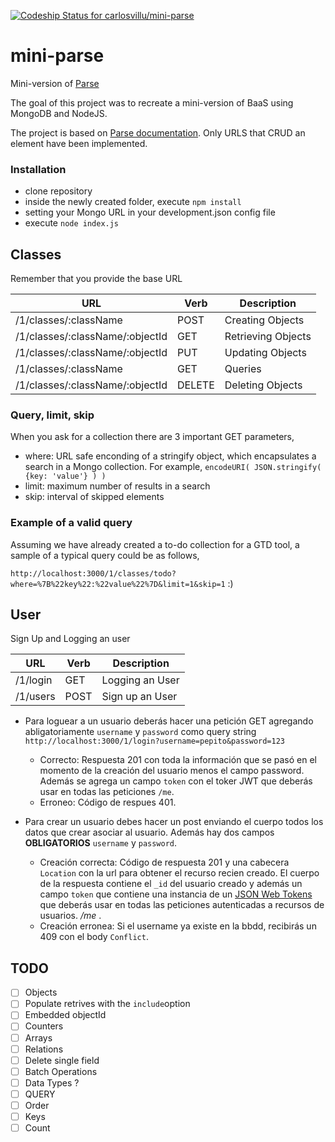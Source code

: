 [ ![Codeship Status for carlosvillu/mini-parse](https://www.codeship.io/projects/cf182480-efe9-0131-5708-661bbcbf0c93/status)](https://www.codeship.io/projects/27143)
# mini-parse
 
Mini-version of [Parse](https://www.parse.com)

The goal of this project was to recreate a mini-version of BaaS using MongoDB and NodeJS.

The project is based on [Parse documentation](https://www.parse.com/docs/rest). Only URLS that CRUD an element have been implemented. 

### Installation


* clone repository
* inside the newly created folder, execute `npm install`
* setting your Mongo URL in your development.json config file
* execute `node index.js`

## Classes

Remember that you provide the base URL

URL | Verb | Description
--- | ---- | -----------
/1/classes/:className | POST | Creating Objects
/1/classes/:className/:objectId | GET | Retrieving Objects
/1/classes/:className/:objectId | PUT | Updating Objects
/1/classes/:className | GET | Queries
/1/classes/:className/:objectId | DELETE	| Deleting Objects

### Query, limit, skip

When you ask for a collection there are 3 important GET parameters,

* where: URL safe enconding of a stringify object, which encapsulates a search in a Mongo collection. For example, `encodeURI( JSON.stringify( {key: 'value'} ) )`
* limit: maximum number of results in a search
* skip: interval of skipped elements

### Example of a valid query

Assuming we have already created a to-do collection for a GTD tool, a sample of a typical query could be as follows,

`http://localhost:3000/1/classes/todo?where=%7B%22key%22:%22value%22%7D&limit=1&skip=1`
:)

## User

Sign Up and Logging an user

URL | Verb | Description
--- | ---- | -----------
/1/login | GET | Logging an User
/1/users | POST | Sign up an User

* Para loguear a un usuario deberás hacer una petición GET agregando abligatoriamente `username` y `password` como query string `http://localhost:3000/1/login?username=pepito&password=123`
  * Correcto: Respuesta 201 con toda la información que se pasó en el momento de la creación del usuario menos el campo password. Además se agrega un campo `token` con el toker JWT que deberás usar en todas las peticiones `/me`.
  * Erroneo: Código de respues 401.

* Para crear un usuario debes hacer un post enviando el cuerpo todos los datos que crear asociar al usuario. Además hay dos campos **OBLIGATORIOS** `username` y `password`.
  * Creación correcta: Código de respuesta 201 y una cabecera `Location` con la url para obtener el recurso recien creado. El cuerpo de la respuesta contiene el `_id` del usuario creado y además un campo `token` que contiene una instancia de un [JSON Web Tokens](http://jwt.io/) que deberás usar en todas las peticiones autenticadas a recursos de usuarios. */me* .
  * Creación erronea: Si el username ya existe en la bbdd, recibirás un 409 con el body `Conflict`.


## TODO


- [ ] Objects
 - [ ] Populate retrives with the `include`option
 - [ ] Embedded objectId
 - [ ] Counters
 - [ ] Arrays
 - [ ] Relations
 - [ ] Delete single field
 - [ ] Batch Operations
 - [ ] Data Types ?
- [ ] QUERY
 - [ ] Order
 - [ ] Keys
 - [ ] Count
